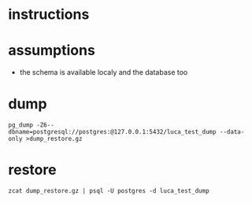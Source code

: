 # instructions

# assumptions

- the schema is available localy and the database too

# dump
`
    pg_dump -Z6--dbname=postgresql://postgres:@127.0.0.1:5432/luca_test_dump --data-only >dump_restore.gz
`
# restore
`
    zcat dump_restore.gz | psql -U postgres -d luca_test_dump
`
